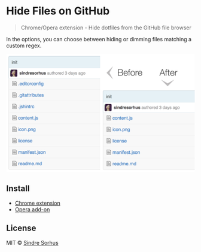 # Hide Files on GitHub

> Chrome/Opera extension - Hide dotfiles from the GitHub file browser

In the options, you can choose between hiding or dimming files matching a custom regex.

![](screenshot.png)


## Install

* [Chrome extension](https://chrome.google.com/webstore/detail/hide-files-on-github/lpnakhpaodhdkleejaehlapdhbgjbddp)
* [Opera add-on](https://addons.opera.com/en/extensions/details/github-hide-files/)


## License

MIT © [Sindre Sorhus](https://sindresorhus.com)

